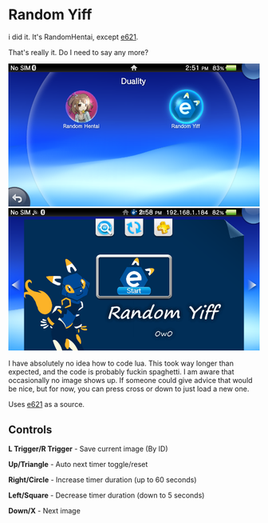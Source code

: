 # Random Yiff
i did it. It's RandomHentai, except [e621](https://e621.net).

That's really it. Do I need to say any more?

![Random Yiff](screenshot0.png)
![Random Yiff2](screenshot1.png)

I have absolutely no idea how to code lua. This took way longer than expected, and the code is probably fuckin spaghetti. I am aware that occasionally no image shows up. If someone could give advice that would be nice, but for now, you can press cross or down to just load a new one.

Uses [e621](https://e621.net) as a source.

## Controls
**L Trigger/R Trigger** - Save current image (By ID)

**Up/Triangle** - Auto next timer toggle/reset

**Right/Circle** - Increase timer duration (up to 60 seconds)

**Left/Square** - Decrease timer duration (down to 5 seconds)

**Down/X** - Next image
